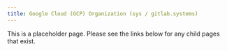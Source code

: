 ```yaml
---
title: Google Cloud (GCP) Organization (sys / gitlab.systems)
---
```


This is a placeholder page. Please see the links below for any child pages that exist.

